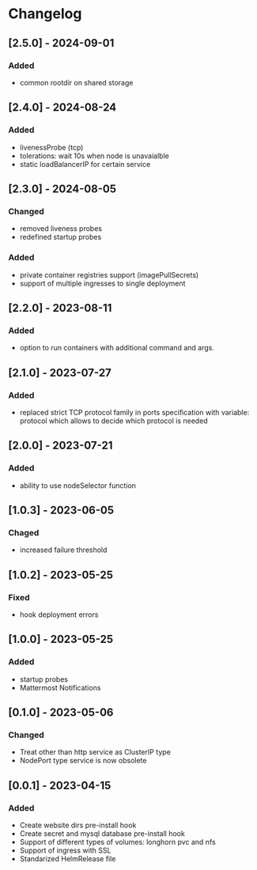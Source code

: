 # Changelog

## [2.5.0] - 2024-09-01

### Added

- common rootdir on shared storage

## [2.4.0] - 2024-08-24

### Added

- livenessProbe (tcp)
- tolerations: wait 10s when node is unavaialble
- static loadBalancerIP for certain service

## [2.3.0] - 2024-08-05

### Changed

- removed liveness probes
- redefined startup probes

### Added

- private container registries support (imagePullSecrets)
- support of multiple ingresses to single deployment

## [2.2.0] - 2023-08-11

### Added

- option to run containers with additional command and args.

## [2.1.0] - 2023-07-27

### Added

- replaced strict TCP protocol family in ports specification with variable: protocol which allows to decide which protocol is needed

## [2.0.0] - 2023-07-21

### Added

- ability to use nodeSelector function

## [1.0.3] - 2023-06-05

### Chaged

- increased failure threshold

## [1.0.2] - 2023-05-25

### Fixed

- hook deployment errors

## [1.0.0] - 2023-05-25

### Added

- startup probes
- Mattermost Notifications

## [0.1.0] - 2023-05-06

### Changed

- Treat other than http service as ClusterIP type
- NodePort type service is now obsolete

## [0.0.1] - 2023-04-15

### Added

- Create website dirs pre-install hook
- Create secret and mysql database pre-install hook
- Support of different types of volumes: longhorn pvc and nfs
- Support of ingress with SSL
- Standarized HelmRelease file
